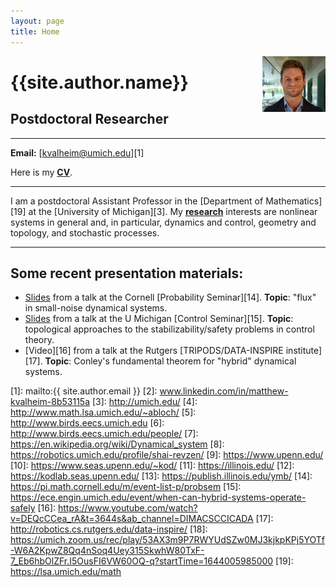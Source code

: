 ```yaml
---
layout: page
title: Home
---
```


<img style = "width: 20%" align = "right" src="assets/images/hs-4-cropped.jpg" >

# {{site.author.name}}

## Postdoctoral Researcher

---

**Email:** [kvalheim@umich.edu][1]

Here is my **[CV](assets/Kvalheim_CV.pdf)**.



---

I am a postdoctoral Assistant Professor in the [Department of Mathematics][19] at the [University of Michigan][3]. 
My **[research](https://mdkvalheim.github.io/research/)** interests are nonlinear systems in general and, in particular, dynamics and control, geometry and topology, and stochastic processes.

---

## Some recent presentation materials:

* [Slides](/assets/cornell-2-21-2022.pdf) from a talk at the Cornell [Probability Seminar][14]. **Topic**: "flux" in small-noise dynamical systems. 
* [Slides](/assets/umich-2-4-2022.pdf) from a talk at the U Michigan [Control Seminar][15]. **Topic**: topological approaches to the stabilizability/safety problems in control theory.
* [Video][16] from a talk at the Rutgers [TRIPODS/DATA-INSPIRE institute][17]. **Topic**: Conley's fundamental theorem for "hybrid" dynamical systems.


[1]: mailto:{{ site.author.email }}
[2]: www.linkedin.com/in/matthew-kvalheim-8b53115a
[3]:  http://umich.edu/
[4]: http://www.math.lsa.umich.edu/~abloch/
[5]: http://www.birds.eecs.umich.edu
[6]: http://www.birds.eecs.umich.edu/people/
[7]: https://en.wikipedia.org/wiki/Dynamical_system
[8]: https://robotics.umich.edu/profile/shai-revzen/
[9]: https://www.upenn.edu/
[10]: https://www.seas.upenn.edu/~kod/
[11]: https://illinois.edu/
[12]: https://kodlab.seas.upenn.edu/
[13]: https://publish.illinois.edu/ymb/
[14]: https://pi.math.cornell.edu/m/event-list-p/probsem
[15]: https://ece.engin.umich.edu/event/when-can-hybrid-systems-operate-safely
[16]: https://www.youtube.com/watch?v=DEQcCCea_rA&t=3644s&ab_channel=DIMACSCCICADA
[17]: http://robotics.cs.rutgers.edu/data-inspire/
[18]: https://umich.zoom.us/rec/play/53AX3m9P7RWYUdSZw0MJ3kjkpKPj5YOTf-W6A2KpwZ8Qq4nSoq4Uey315SkwhW80TxF-7_Eb6hbOlZFr.I5OusFI6VW60OQ-q?startTime=1644005985000
[19]: https://lsa.umich.edu/math


